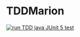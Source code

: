 # TDDMarion
[![run TDD java JUnit 5 test](https://github.com/MarionMichielsen/TDDMarion/actions/workflows/main.yml/badge.svg)](https://github.com/MarionMichielsen/TDDMarion/actions/workflows/main.yml)
